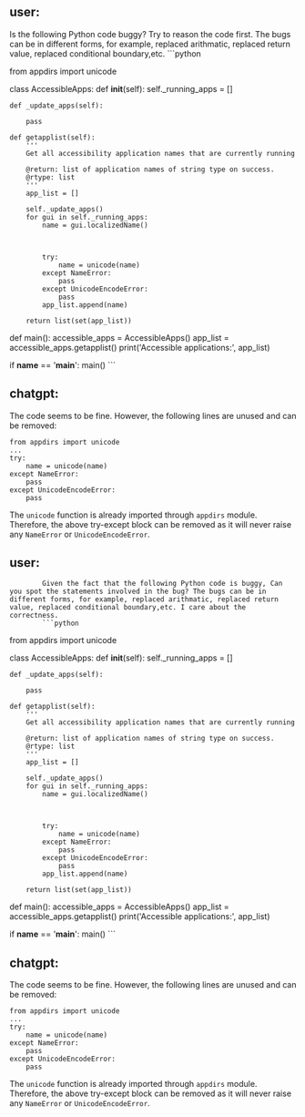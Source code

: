 

## user: 

Is the following Python code buggy? Try to reason the code first. The bugs can be in different forms, for example, replaced arithmatic, replaced return value, replaced conditional boundary,etc.
            ```python
            























from appdirs import unicode


class AccessibleApps:
    def __init__(self):
        self._running_apps = []
    
    def _update_apps(self):
        
        pass
    
    def getapplist(self):
        '''
        Get all accessibility application names that are currently running

        @return: list of application names of string type on success.
        @rtype: list
        '''
        app_list = []
        
        self._update_apps()
        for gui in self._running_apps:
            name = gui.localizedName()
            
            
            
            try:
                name = unicode(name)
            except NameError:
                pass
            except UnicodeEncodeError:
                pass
            app_list.append(name)
        
        return list(set(app_list))


def main():
    accessible_apps = AccessibleApps()
    app_list = accessible_apps.getapplist()
    print('Accessible applications:', app_list)


if __name__ == '__main__':
    main()
            ```
            

## chatgpt: 

The code seems to be fine. However, the following lines are unused and can be removed:
```
from appdirs import unicode
...
try:
    name = unicode(name)
except NameError:
    pass
except UnicodeEncodeError:
    pass
``` 
The `unicode` function is already imported through `appdirs` module. Therefore, the above try-except block can be removed as it will never raise any `NameError` or `UnicodeEncodeError`.

## user: 


            Given the fact that the following Python code is buggy, Can you spot the statements involved in the bug? The bugs can be in different forms, for example, replaced arithmatic, replaced return value, replaced conditional boundary,etc. I care about the correctness.
            ```python
            























from appdirs import unicode


class AccessibleApps:
    def __init__(self):
        self._running_apps = []
    
    def _update_apps(self):
        
        pass
    
    def getapplist(self):
        '''
        Get all accessibility application names that are currently running

        @return: list of application names of string type on success.
        @rtype: list
        '''
        app_list = []
        
        self._update_apps()
        for gui in self._running_apps:
            name = gui.localizedName()
            
            
            
            try:
                name = unicode(name)
            except NameError:
                pass
            except UnicodeEncodeError:
                pass
            app_list.append(name)
        
        return list(set(app_list))


def main():
    accessible_apps = AccessibleApps()
    app_list = accessible_apps.getapplist()
    print('Accessible applications:', app_list)


if __name__ == '__main__':
    main()
            ```
            

## chatgpt: 

The code seems to be fine. However, the following lines are unused and can be removed:
```
from appdirs import unicode
...
try:
    name = unicode(name)
except NameError:
    pass
except UnicodeEncodeError:
    pass
``` 
The `unicode` function is already imported through `appdirs` module. Therefore, the above try-except block can be removed as it will never raise any `NameError` or `UnicodeEncodeError`.